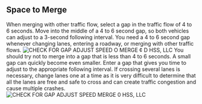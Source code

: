## Space to Merge
When merging with other traffic flow, select a gap in the traffic flow of 4 to 6 seconds. Move into the middle of a 4 to 6 second gap, so both vehicles can adjust to a 3-second following interval. You need a 4 to 6 second gap whenever changing lanes, entering a roadway, or merging with other traffic flows.
![CHECK FOR GAP ADJUST SPEED O MERGE ¢ D HSS, LLC]()
You should try not to merge into a gap that is less than 4 to 6 seconds. A small gap can quickly become even smaller. Enter a gap that gives you time to adjust to the appropriate following interval. If crossing several lanes is necessary, change lanes one at a time as it is very difficult to determine that all the lanes are free and safe to cross and can create traffic congestion and cause multiple crashes.
![CHECK FOR GAP ADJUST SPEED MERGE 0 HSS, LLC]()